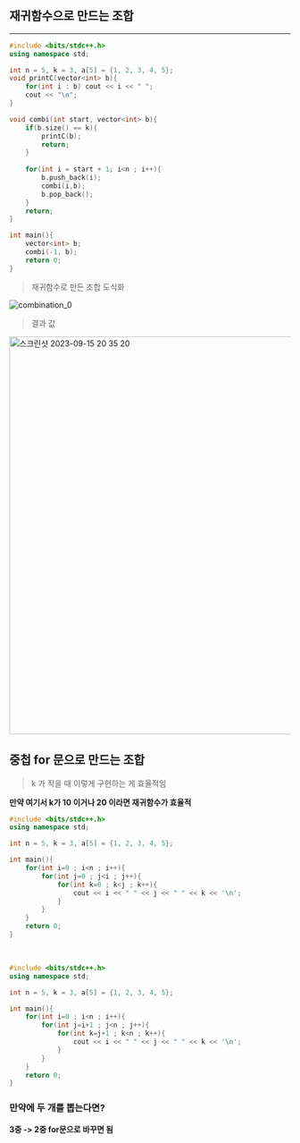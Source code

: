 ## 재귀함수으로 만드는 조합
***
```c++
#include <bits/stdc++.h>
using namespace std;

int n = 5, k = 3, a[5] = {1, 2, 3, 4, 5};
void printC(vector<int> b){
	for(int i : b) cout << i << " ";
	cout << "\n";
}

void combi(int start, vector<int> b){
	if(b.size() == k){
		printC(b);
		return;
	}
	
	for(int i = start + 1; i<n ; i++){
		b.push_back(i);
		combi(i,b);
		b.pop_back();
	}
	return;
}

int main(){
	vector<int> b;
	combi(-1, b);
	return 0;
}
```
> 재귀함수로 만든 조합 도식화

![combination_0](https://github.com/almond0115/algorithm/assets/77084379/1731d520-0027-4927-a9e7-1e6b03583569)

> 결과 값

<img width="712" alt="스크린샷 2023-09-15 20 35 20" src="https://github.com/almond0115/algorithm/assets/77084379/1ef45f77-dc2c-4c34-b36e-4595a2f9bf7a">

<br>

## 중첩 for 문으로 만드는 조합

> k 가 작을 때 이렇게 구현하는 게 효율적임

**만약 여기서 k가 10 이거나 20 이라면 재귀함수가 효율적**

```c++
#include <bits/stdc++.h>
using namespace std;

int n = 5, k = 3, a[5] = {1, 2, 3, 4, 5};

int main(){
	for(int i=0 ; i<n ; i++){
		for(int j=0 ; j<i ; j++){
			for(int k=0 ; k<j ; k++){
				cout << i << " " << j << " " << k << '\n';
			}
		}
	}
	return 0;
}
```
<br>

```c++
#include <bits/stdc++.h>
using namespace std;

int n = 5, k = 3, a[5] = {1, 2, 3, 4, 5};

int main(){
	for(int i=0 ; i<n ; i++){
		for(int j=i+1 ; j<n ; j++){
			for(int k=j+1 ; k<n ; k++){
				cout << i << " " << j << " " << k << '\n';
			}
		}
	}
	return 0;
}
```

### 만약에 두 개를 뽑는다면? <br>
**3중 -> 2중 for문으로 바꾸면 됨**